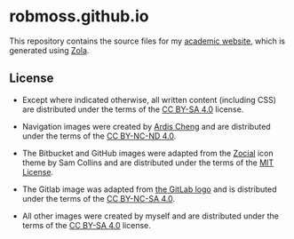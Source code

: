 # robmoss.github.io

This repository contains the source files for my [academic website](https://robmoss.github.io/), which is generated using [Zola](https://www.getzola.org/).

## License

- Except where indicated otherwise, all written content (including CSS) are distributed under the terms of the [CC BY-SA 4.0](http://creativecommons.org/licenses/by-sa/4.0/) license.

- Navigation images were created by [Ardis Cheng](http://www.ardischeng.com/) and are distributed under the terms of the [CC BY-NC-ND 4.0](http://creativecommons.org/licenses/by-nc-nd/4.0/).

- The Bitbucket and GitHub images were adapted from the [Zocial](https://github.com/smcllns/css-social-buttons) icon theme by Sam Collins and are distributed under the terms of the [MIT License](http://opensource.org/licenses/mit-license.php).

- The Gitlab image was adapted from [the GitLab logo](https://gitlab.com/gitlab-com/gitlab-artwork/) and is distributed under the terms of the [CC BY-NC-SA 4.0](http://creativecommons.org/licenses/by-nc-sa/4.0/).

- All other images were created by myself and are distributed under the terms of the [CC BY-SA 4.0](http://creativecommons.org/licenses/by-sa/4.0/) license.
